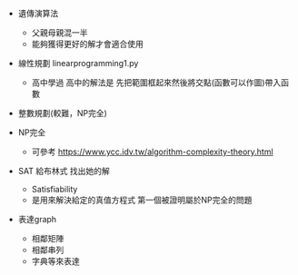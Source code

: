 * 遺傳演算法 
   * 父親母親混一半 
   * 能夠獲得更好的解才會適合使用
* 線性規劃 linearprogramming1.py 
   * 高中學過 高中的解法是 先把範圍框起來然後將交點(函數可以作圖)帶入函數
* 整數規劃(較難，NP完全) 
   
* NP完全
    * 可參考 https://www.ycc.idv.tw/algorithm-complexity-theory.html

* SAT 給布林式 找出她的解
    * Satisfiability
    * 是用來解決給定的真值方程式
    第一個被證明屬於NP完全的問題
* 表達graph 
    * 相鄰矩陣 
    * 相鄰串列 
    * 字典等來表達